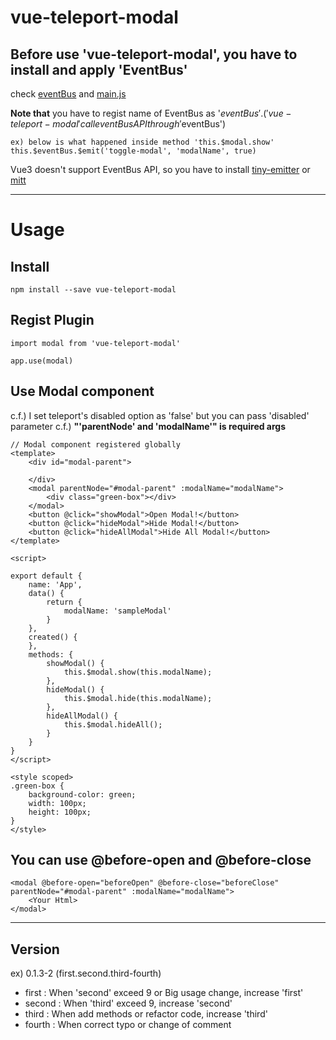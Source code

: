 # vue-teleport-modal

## Before use 'vue-teleport-modal', you have to install and apply 'EventBus'

check [eventBus](/src/EventBus.js)
and [main.js](/src/main.js)      

**Note that** you have to regist name of EventBus as '$eventBus'.   
('vue-teleport-modal' call eventBus API through '$eventBus')

```
ex) below is what happened inside method 'this.$modal.show'
this.$eventBus.$emit('toggle-modal', 'modalName', true)
```
   
Vue3 doesn't support EventBus API, so you have to install [tiny-emitter](https://www.npmjs.com/package/tiny-emitter) or [mitt](https://www.npmjs.com/package/mitt)   
<hr/>

      
# Usage 
## Install
```
npm install --save vue-teleport-modal
```

## Regist Plugin
```
import modal from 'vue-teleport-modal'

app.use(modal)
```
   

## Use Modal component
c.f.) I set teleport's disabled option as 'false' but you can pass 'disabled' parameter
c.f.) **"'parentNode' and 'modalName'" is required args**
```
// Modal component registered globally
<template>
    <div id="modal-parent">

    </div>
    <modal parentNode="#modal-parent" :modalName="modalName">
        <div class="green-box"></div>
    </modal>
    <button @click="showModal">Open Modal!</button>
    <button @click="hideModal">Hide Modal!</button>
    <button @click="hideAllModal">Hide All Modal!</button>
</template>

<script>

export default {
    name: 'App',
    data() {
        return {
            modalName: 'sampleModal'
        }
    },
    created() {
    },
    methods: {
        showModal() {
            this.$modal.show(this.modalName);
        },
        hideModal() {
            this.$modal.hide(this.modalName);
        },
        hideAllModal() {
            this.$modal.hideAll();
        }
    }
}
</script>

<style scoped>
.green-box {
    background-color: green;
    width: 100px;
    height: 100px;
}
</style>

```

## You can use @before-open and @before-close
```
<modal @before-open="beforeOpen" @before-close="beforeClose" parentNode="#modal-parent" :modalName="modalName">
    <Your Html>
</modal>
```


<hr/>

## Version
ex) 0.1.3-2 (first.second.third-fourth)
 - first : When 'second' exceed 9 or Big usage change, increase 'first'   
 - second :  When 'third' exceed 9, increase 'second'   
 - third : When add methods or refactor code, increase 'third'   
 - fourth : When correct typo or change of comment
